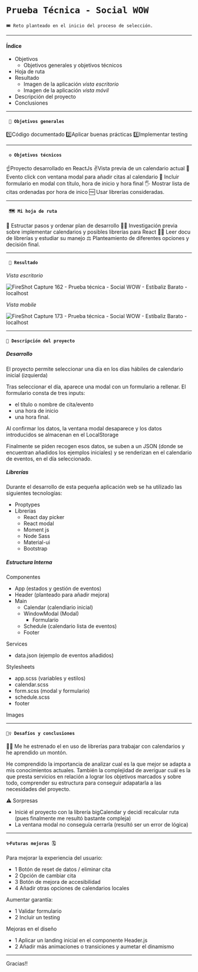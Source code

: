 # `Prueba Técnica - Social WOW `

`🎟 Reto planteado en el inicio del proceso de selección.`

---

#### Índice

- Objetivos
  - Objetivos generales y objetivos técnicos
- Hoja de ruta
- Resultado
  - Imagen de la aplicación _vista escritorio_
  - Imagen de la aplicación _vista móvil_
- Descripción del proyecto
- Conclusiones

---

#### ` 🏁 Objetivos generales`

1️⃣Código documentado
2️⃣Aplicar buenas prácticas
3️⃣Implementar testing

---

#### ` ⚙️ Objetivos técnicos`

☝Proyecto desarrollado en ReactJs
✌️Vista previa de un calendario actual
🤟 Evento click con ventana modal para añadir citas al calendario
🖖 Incluir formulario en modal con título, hora de inicio y hora final
🖐 Mostrar lista de citas ordenadas por hora de inico
🆓 Usar librerías consideradas.

---

#### ` 🗺 Mi hoja de ruta`

📝 Estructar pasos y ordenar plan de desarrollo
🕵️‍♀️ Investigación previa sobre implementar calendarios y posibles librerías para React
👩‍💻 Leer docu de librerías y estudiar su manejo
⚖️ Planteamiento de diferentes opciones y decisión final.

---

#### ` 📸 Resultado`

_Vista escritorio_

![FireShot Capture 162 - Prueba técnica - Social WOW - Estíbaliz Barato - localhost](https://user-images.githubusercontent.com/70572595/105962080-a3ca7680-607f-11eb-88d9-463fe27fe36c.png)

_Vista mobile_

![FireShot Capture 173 - Prueba técnica - Social WOW - Estíbaliz Barato - localhost](https://user-images.githubusercontent.com/70572595/105962502-33702500-6080-11eb-9764-9457c174ab35.png)

---

#### `🚀 Descripción del proyecto`

##### Desarrollo

El proyecto permite seleccionar una día en los días hábiles de calendario inicial (izquierda)

Tras seleccionar el día, aparece una modal con un formulario a rellenar.
El formulario consta de tres inputs:

- el título o nombre de cita/evento
- una hora de inicio
- una hora final.

Al confirmar los datos, la ventana modal desaparece y los datos introducidos se almacenan en el LocalStorage

Finalmente se piden recogen esos datos, se suben a un JSON (donde se encuentran añadidos los ejemplos iniciales) y se renderizan en el calendario de eventos, en el día seleccionado.

##### Librerías

Durante el desarrollo de esta pequeña aplicación web se ha utilizado las siguientes tecnologías:

- Proptypes
- Librerías
  - React day picker
  - React modal
  - Moment js
  - Node Sass
  - Material-ui
  - Bootstrap

##### Estructura Interna

Componentes

- App (estados y gestión de eventos)
- Header (planteado para añadir mejora)
- Main
  - Calendar (calendiario inicial)
  - WindowModal (Modal)
    - Formulario
  - Schedule (calendario lista de eventos)
  - Footer

Services

- data.json (ejemplo de eventos añadidos)

Stylesheets

- app.scss (variables y estilos)
- calendar.scss
- form.scss (modal y formulario)
- schedule.scss
- footer

Images

---

#### `🧗‍♀️ Desafíos y conclusiones `

👩‍💻 Me he estrenado el en uso de librerías para trabajar con calendarios y he aprendido un montón.

He comprendido la importancia de analizar cual es la que mejor se adapta a mis conocimientos actuales. También la complejidad de averiguar cuál es la que presta servicios en relación a lograr los objetivos marcados y sobre todo, comprender su estructura para conseguir adapatarla a las necesidades del proyecto.

⚠️ Sorpresas

- Inicié el proyecto con la librería bigCalendar y decidí recalcular ruta (pues finalmente me resultó bastante compleja)
- La ventana modal no conseguía cerrarla (resultó ser un error de lógica)

---

#### `✨Futuras mejoras 🗓 `

Para mejorar la experiencia del usuario:

- 1 Botón de reset de datos / eliminar cita
- 2 Opción de cambiar cita
- 3 Botón de mejora de accesibilidad
- 4 Añadir otras opciones de calendarios locales

Aumentar garantía:

- 1 Validar formulario
- 2 Incluir un testing

Mejoras en el diseño

- 1 Aplicar un landing inicial en el componente Header.js
- 2 Añadir más animaciones o transiciones y aumetar el dinamismo

---

Gracias!!
